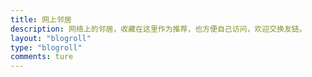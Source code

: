 ```yaml
---
title: 网上邻居
description: 网络上的邻居，收藏在这里作为推荐，也方便自己访问，欢迎交换友链。
layout: "blogroll"
type: "blogroll"
comments: ture
---
```

